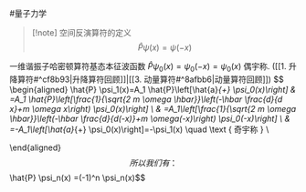 #量子力学 

>[!note] 空间反演算符的定义
> $$\hat{P} \psi(x)=\psi(-x)$$


一维谐振子哈密顿算符基态本征波函数 $\hat{P} \psi_0(x)=\psi_0(-x)=\psi_0(x)$ 偶宇称. ([[1. 升降算符#^cf8b93|升降算符回顾]]|[[3. 动量算符#^8afbb6|动量算符回顾]])
$$
\begin{aligned}
\hat{P} \psi_1(x)=A_1 \hat{P}\left[\hat{a}_{+} \psi_0(x)\right] & =A_1 \hat{P}\left[\frac{1}{\sqrt{2 m \omega \hbar}}\left(-\hbar \frac{d}{d x}+m \omega x\right) \psi_0(x)\right] \\
& =A_1\left[\frac{1}{\sqrt{2 m \omega \hbar}}\left(-\hbar \frac{d}{d(-x)}+m \omega(-x)\right) \psi_0(-x)\right] \\
& =-A_1\left[\hat{a}_{+} \psi_0(x)\right]=-\psi_1(x) \quad \text { 奇宇称 } \\

\end{aligned}
$$
所以我们有：
$$\hat{P} \psi_n(x)  =(-1)^n \psi_n(x)$$
